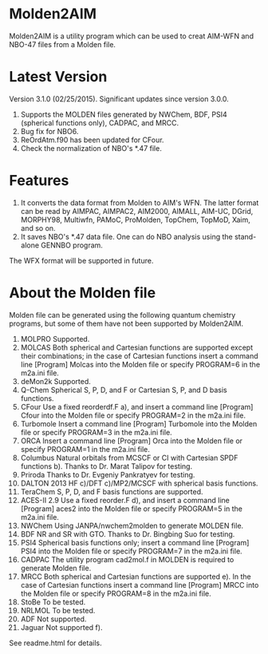 # Molden2AIM
Molden2AIM is a utility program which can be used to creat AIM-WFN and NBO-47 files from a Molden file.

# Latest Version
Version 3.1.0 (02/25/2015). Significant updates since version 3.0.0.

1. Supports the MOLDEN files generated by NWChem, BDF, PSI4 (spherical functions only), CADPAC, and MRCC.
2. Bug fix for NBO6.
3. ReOrdAtm.f90 has been updated for CFour.
4. Check the normalization of NBO's *.47 file.

# Features

1. It converts the data format from Molden to AIM's WFN. The latter format can be read by AIMPAC, AIMPAC2, AIM2000, AIMALL, AIM-UC, DGrid, MORPHY98, Multiwfn, PAMoC, ProMolden, TopChem, TopMoD, Xaim, and so on.
2. It saves NBO's *.47 data file. One can do NBO analysis using the stand-alone GENNBO program.

The WFX format will be supported in future.

# About the Molden file

Molden file can be generated using the following quantum chemistry programs, but some of them have not been supported by Molden2AIM.

1.	MOLPRO	Supported.
2.	MOLCAS	Both spherical and Cartesian functions are supported except their combinations; in the case of Cartesian functions insert a command line
[Program] Molcas
into the Molden file or specify PROGRAM=6 in the m2a.ini file.
3.	deMon2k	Supported.
4.	Q-Chem	Spherical S, P, D, and F or Cartesian S, P, and D basis functions.
5.	CFour	Use a fixed reorderdf.F a), and insert a command line
[Program] Cfour
into the Molden file or specify PROGRAM=2 in the m2a.ini file.
6.	Turbomole	Insert a command line
[Program] Turbomole
into the Molden file or specify PROGRAM=3 in the m2a.ini file.
7.	ORCA	Insert a command line
[Program] Orca
into the Molden file or specify PROGRAM=1 in the m2a.ini file.
8.	Columbus	Natural orbitals from MCSCF or CI with Cartesian SPDF functions b). Thanks to Dr. Marat Talipov for testing.
9.	Priroda	Thanks to Dr. Evgeniy Pankratyev for testing.
10.	DALTON 2013	HF c)/DFT c)/MP2/MCSCF with spherical basis functions.
11.	TeraChem	S, P, D, and F basis functions are supported.
12.	ACES-II 2.9	Use a fixed reorder.F d), and insert a command line
[Program] aces2
into the Molden file or specify PROGRAM=5 in the m2a.ini file.
13.	NWChem	Using JANPA/nwchem2molden to generate MOLDEN file.
14.	BDF	NR and SR with GTO. Thanks to Dr. Bingbing Suo for testing.
15.	PSI4	Spherical basis functions only; insert a command line
[Program] PSI4
into the Molden file or specify PROGRAM=7 in the m2a.ini file.
16.	CADPAC	The utility program cad2mol.f in MOLDEN is required to generate Molden file.
17.	MRCC	Both spherical and Cartesian functions are supported e). In the case of Cartesian functions insert a command line
[Program] MRCC
into the Molden file or specify PROGRAM=8 in the m2a.ini file.
18.	StoBe	To be tested.
19.	NRLMOL	To be tested.
20.	ADF	Not supported.
21.	Jaguar	Not supported f).

See readme.html for details.
